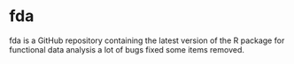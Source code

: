 # fda
fda is a GitHub repository containing the latest version of the R package for functional data analysis
a lot of bugs fixed some items removed.
